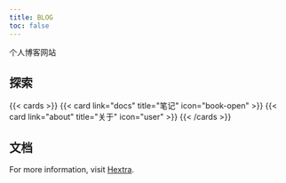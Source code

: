 ```yaml
---
title: BLOG
toc: false
---
```


个人博客网站

## 探索

{{< cards >}}
  {{< card link="docs" title="笔记" icon="book-open" >}}
  {{< card link="about" title="关于" icon="user" >}}
{{< /cards >}}

## 文档

For more information, visit [Hextra](https://imfing.github.io/hextra).
